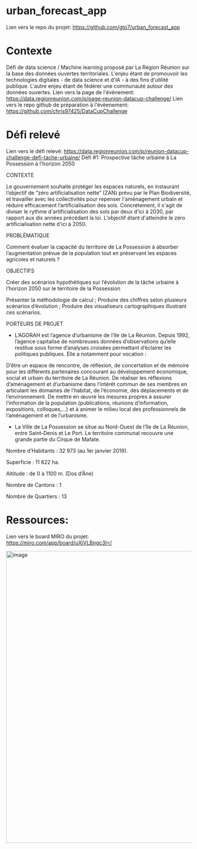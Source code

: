 # urban_forecast_app
Lien vers le repo du projet: 
https://github.com/gto7/urban_forecast_app

# Contexte
Défi de data science / Machine learning proposé par La Région Réunion sur la base des données ouvertes territoriales.
L'enjeu étant de promouvoir les technologies digitales - de data science et d'IA - à des fins d'utilité publique.
L'autre enjeu étant de fédérer une communauté autour des données ouvertes. 
Lien vers la page de l'évènement: https://data.regionreunion.com/p/page-reunion-datacup-challenge/
Lien vers le repo github de préparation à l'évèenement: https://github.com/chris97425/DataCupChallenge



# Défi relevé
Lien vers le défi relevé: https://data.regionreunion.com/p/reunion-datacup-challenge-defi-tache-urbaine/
Défi #1: Prospective tâche urbaine à La Possession à l'horizon 2050

CONTEXTE

Le gouvernement souhaite protéger les espaces naturels, en instaurant l’objectif de “zéro artificialisation nette” (ZAN) prévu par le Plan Biodiversité, et travailler avec les collectivités pour repenser l'aménagement urbain et réduire efficacement l’artificialisation des sols. Concrètement, il s'agit de diviser le rythme d'artificialisation des sols par deux d'ici à 2030, par rapport aux dix années précédant la loi. L'objectif étant d'atteindre le zéro artificialisation nette d'ici à 2050.

PROBLÉMATIQUE

Comment évaluer la capacité du territoire de La Possession à absorber l’augmentation prévue de la population tout en préservant les espaces agricoles et naturels ?

OBJECTIFS

Créer des scénarios hypothétiques sur l’évolution de la tâche urbaine à l’horizon 2050 sur le territoire de la Possession

Présenter la méthodologie de calcul ;
Produire des chiffres selon plusieurs scénarios d’évolution ;
Produire des visualiseurs cartographiques illustrant ces scénarios.

PORTEURS DE PROJET

* L’AGORAH est l’agence d’urbanisme de l’Ile de La Réunion. Depuis 1992, l’agence capitalise de nombreuses données d’observations qu’elle restitue sous forme d’analyses croisées permettant d’éclairer les politiques publiques. Elle a notamment pour vocation :

D’être un espace de rencontre, de réflexion, de concertation et de mémoire pour les différents partenaires concourant au développement économique, social et urbain du territoire de La Réunion.
De réaliser les réflexions d’aménagement et d’urbanisme dans l’intérêt commun de ses membres en articulant les domaines de l’habitat, de l’économie, des déplacements et de l’environnement.
De mettre en œuvre les mesures propres à assurer l’information de la population (publications, réunions d’information, expositions, colloques,…) et à animer le milieu local des professionnels de l’aménagement et de l’urbanisme.

* La Ville de La Possession se situe au Nord-Ouest de l’île de La Réunion, entre Saint-Denis et Le Port. Le territoire communal recouvre une grande partie du Cirque de Mafate.

Nombre d’Habitants : 32 973 (au 1er janvier 2019).

Superficie : 11 822 ha.

Altitude : de 0 à 1100 m. (Dos d’Âne)

Nombre de Cantons : 1

Nombre de Quartiers : 13


# Ressources:

Lien vers le board MIRO du projet: https://miro.com/app/board/uXjVLBngc3I=/



<img width="793" alt="image" src="https://github.com/user-attachments/assets/647b5cde-edf4-41a4-8780-d42010204925">


